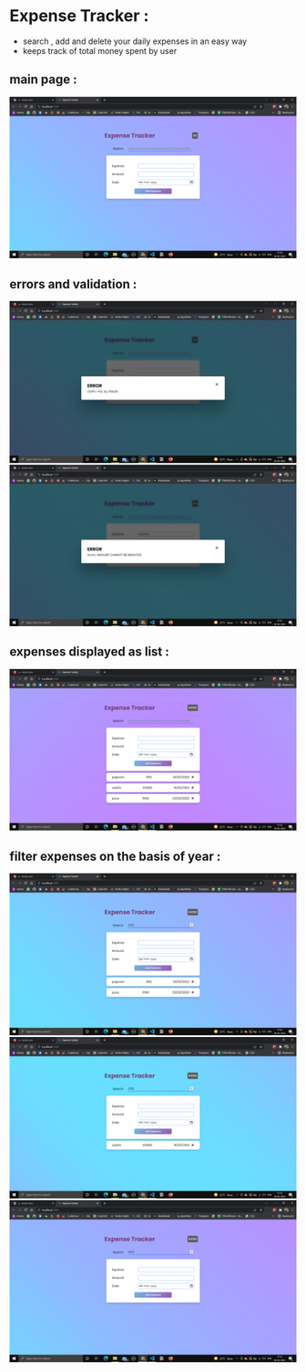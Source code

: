 # Expense Tracker :
 - search , add and delete your daily expenses in an easy way
 - keeps track of total money spent by user

## main page :

![](./readme-assets/1.png)

## errors and validation :

![](./readme-assets/2.png)
![](./readme-assets/3.png)

## expenses displayed as list :

![](./readme-assets/4.png)

## filter expenses on the basis of year :

![](./readme-assets/5.png)
![](./readme-assets/6.png)
![](./readme-assets/7.png)
